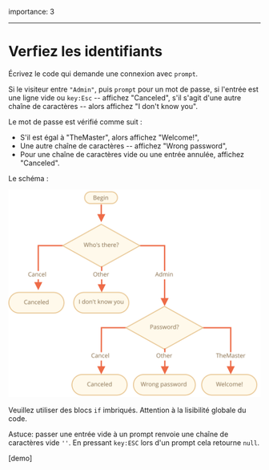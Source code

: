 importance: 3

---

# Verfiez les identifiants

Écrivez le code qui demande une connexion avec `prompt`.

Si le visiteur entre `"Admin"`, puis `prompt` pour un mot de passe, si l'entrée est une ligne vide ou `key:Esc` -- affichez "Canceled", s'il s'agit d'une autre chaîne de caractères -- alors affichez "I don't know you".

Le mot de passe est vérifié comme suit :

- S'il est égal à "TheMaster", alors affichez "Welcome!",
- Une autre chaîne de caractères -- affichez "Wrong password",
- Pour une chaîne de caractères vide ou une entrée annulée, affichez "Canceled".

Le schéma :

![](ifelse_task.svg)

Veuillez utiliser des blocs `if` imbriqués. Attention à la lisibilité globale du code.

Astuce: passer une entrée vide à un prompt renvoie une chaîne de caractères vide `''`. En pressant `key:ESC` lors d'un prompt cela retourne `null`.

[demo]
